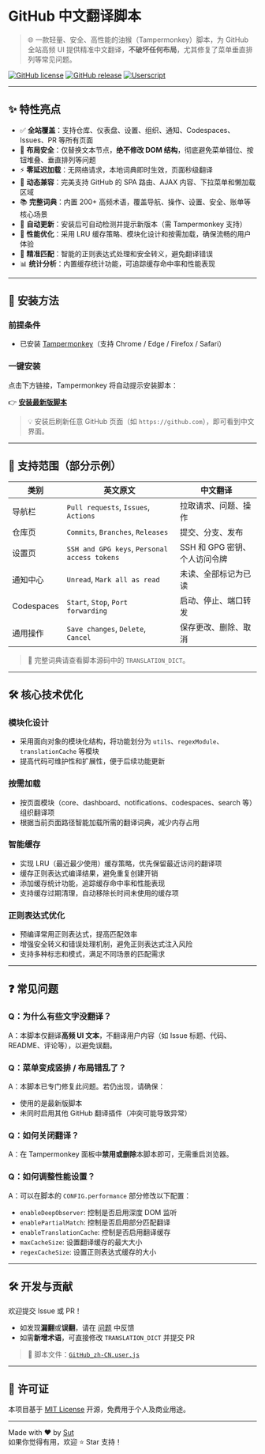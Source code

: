 # GitHub 中文翻译脚本

> 🌐 一款轻量、安全、高性能的油猴（Tampermonkey）脚本，为 GitHub 全站高频 UI 提供精准中文翻译，**不破坏任何布局**，尤其修复了菜单垂直排列等常见问题。

[![GitHub license](https://img.shields.io/github/license/sutchan/GitHub_i18n?color=blue)](LICENSE)
[![GitHub release](https://img.shields.io/github/v/release/sutchan/GitHub_i18n?display_name=tag&color=green)](https://github.com/sutchan/GitHub_i18n/releases)
[![Userscript](https://img.shields.io/badge/Install-Tampermonkey-green?logo=tampermonkey)](https://github.com/sutchan/GitHub_i18n/raw/main/GitHub_zh-CN.user.js)

---

## ✨ 特性亮点

- ✅ **全站覆盖**：支持仓库、仪表盘、设置、组织、通知、Codespaces、Issues、PR 等所有页面  
- 🧱 **布局安全**：仅替换文本节点，**绝不修改 DOM 结构**，彻底避免菜单错位、按钮堆叠、垂直排列等问题  
- ⚡ **零延迟加载**：无网络请求，本地词典即时生效，页面秒级翻译  
- 🔁 **动态兼容**：完美支持 GitHub 的 SPA 路由、AJAX 内容、下拉菜单和懒加载区域  
- 📚 **完整词典**：内置 200+ 高频术语，覆盖导航、操作、设置、安全、账单等核心场景  
- 🔄 **自动更新**：安装后可自动检测并提示新版本（需 Tampermonkey 支持）
- 🚀 **性能优化**：采用 LRU 缓存策略、模块化设计和按需加载，确保流畅的用户体验
- 🎯 **精准匹配**：智能的正则表达式处理和安全转义，避免翻译错误
- 📊 **统计分析**：内置缓存统计功能，可追踪缓存命中率和性能表现

---

## 🚀 安装方法

### 前提条件
- 已安装 [Tampermonkey](https://www.tampermonkey.net/)（支持 Chrome / Edge / Firefox / Safari）

### 一键安装
点击下方链接，Tampermonkey 将自动提示安装脚本：

👉 [**安装最新版脚本**](https://github.com/sutchan/GitHub_i18n/raw/main/GitHub_zh-CN.user.js)

> 💡 安装后刷新任意 GitHub 页面（如 `https://github.com`），即可看到中文界面。

---

## 📖 支持范围（部分示例）

| 类别 | 英文原文 | 中文翻译 |
|------|--------|--------|
| 导航栏 | `Pull requests`, `Issues`, `Actions` | 拉取请求、问题、操作 |
| 仓库页 | `Commits`, `Branches`, `Releases` | 提交、分支、发布 |
| 设置页 | `SSH and GPG keys`, `Personal access tokens` | SSH 和 GPG 密钥、个人访问令牌 |
| 通知中心 | `Unread`, `Mark all as read` | 未读、全部标记为已读 |
| Codespaces | `Start`, `Stop`, `Port forwarding` | 启动、停止、端口转发 |
| 通用操作 | `Save changes`, `Delete`, `Cancel` | 保存更改、删除、取消 |

> 📝 完整词典请查看脚本源码中的 `TRANSLATION_DICT`。

---

## 🛠️ 核心技术优化

### 模块化设计
- 采用面向对象的模块化结构，将功能划分为 `utils`、`regexModule`、`translationCache` 等模块
- 提高代码可维护性和扩展性，便于后续功能更新

### 按需加载
- 按页面模块（core、dashboard、notifications、codespaces、search 等）组织翻译项
- 根据当前页面路径智能加载所需的翻译词典，减少内存占用

### 智能缓存
- 实现 LRU（最近最少使用）缓存策略，优先保留最近访问的翻译项
- 缓存正则表达式编译结果，避免重复创建开销
- 添加缓存统计功能，追踪缓存命中率和性能表现
- 支持缓存过期清理，自动移除长时间未使用的缓存项

### 正则表达式优化
- 预编译常用正则表达式，提高匹配效率
- 增强安全转义和错误处理机制，避免正则表达式注入风险
- 支持多种标志和模式，满足不同场景的匹配需求

---

## ❓ 常见问题

### Q：为什么有些文字没翻译？
A：本脚本仅翻译**高频 UI 文本**，不翻译用户内容（如 Issue 标题、代码、README、评论等），以避免误翻。

### Q：菜单变成竖排 / 布局错乱了？
A：本脚本已专门修复此问题。若仍出现，请确保：
- 使用的是最新版脚本
- 未同时启用其他 GitHub 翻译插件（冲突可能导致异常）

### Q：如何关闭翻译？
A：在 Tampermonkey 面板中**禁用或删除**本脚本即可，无需重启浏览器。

### Q：如何调整性能设置？
A：可以在脚本的 `CONFIG.performance` 部分修改以下配置：
- `enableDeepObserver`: 控制是否启用深度 DOM 监听
- `enablePartialMatch`: 控制是否启用部分匹配翻译
- `enableTranslationCache`: 控制是否启用翻译缓存
- `maxCacheSize`: 设置翻译缓存的最大大小
- `regexCacheSize`: 设置正则表达式缓存的大小

---

## 🛠️ 开发与贡献

欢迎提交 Issue 或 PR！  
- 如发现**漏翻**或**误翻**，请在 [问题](https://github.com/sutchan/GitHub_i18n/issues) 中反馈  
- 如需**新增术语**，可直接修改 `TRANSLATION_DICT` 并提交 PR

> 📌 脚本文件：[`GitHub_zh-CN.user.js`](GitHub_zh-CN.user.js)

---

## 📜 许可证

本项目基于 [MIT License](LICENSE) 开源，免费用于个人及商业用途。

---

Made with ❤️ by [Sut](https://github.com/sutchan)  
如果你觉得有用，欢迎 ⭐ Star 支持！
